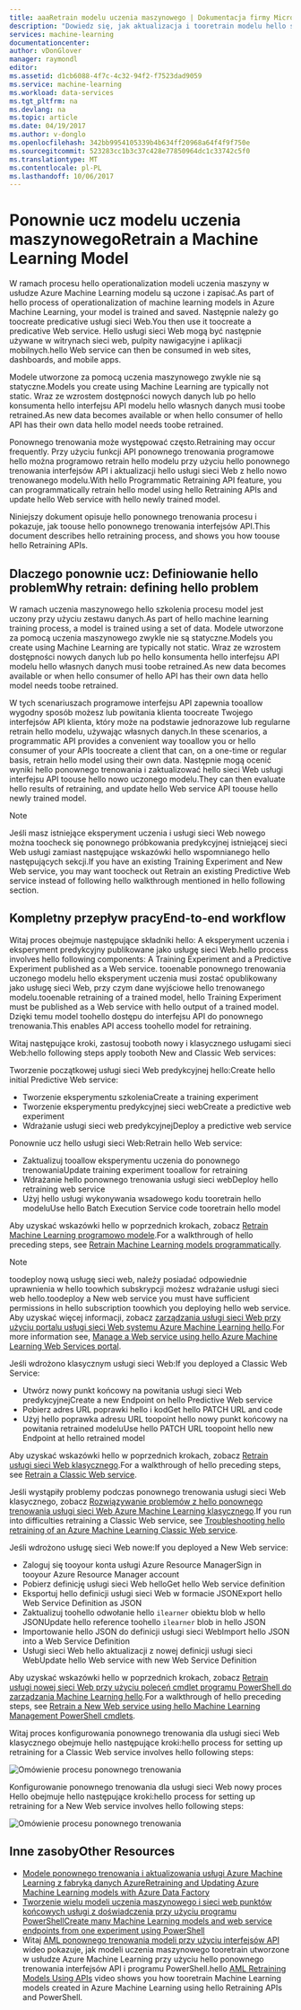 ```yaml
---
title: aaaRetrain modelu uczenia maszynowego | Dokumentacja firmy Microsoft
description: "Dowiedz się, jak aktualizacja i tooretrain modelu hello sieci Web usługi toouse hello nowo uczonego modelu w usłudze Azure Machine Learning."
services: machine-learning
documentationcenter: 
author: vDonGlover
manager: raymondl
editor: 
ms.assetid: d1cb6088-4f7c-4c32-94f2-f7523dad9059
ms.service: machine-learning
ms.workload: data-services
ms.tgt_pltfrm: na
ms.devlang: na
ms.topic: article
ms.date: 04/19/2017
ms.author: v-donglo
ms.openlocfilehash: 342bb9954105339b4b634ff20968a64f4f9f750e
ms.sourcegitcommit: 523283cc1b3c37c428e77850964dc1c33742c5f0
ms.translationtype: MT
ms.contentlocale: pl-PL
ms.lasthandoff: 10/06/2017
---
```

# <a name="retrain-a-machine-learning-model"></a><span data-ttu-id="f1683-103">Ponownie ucz modelu uczenia maszynowego</span><span class="sxs-lookup"><span data-stu-id="f1683-103">Retrain a Machine Learning Model</span></span>
<span data-ttu-id="f1683-104">W ramach procesu hello operationalization modeli uczenia maszyny w usłudze Azure Machine Learning modelu są uczone i zapisać.</span><span class="sxs-lookup"><span data-stu-id="f1683-104">As part of hello process of operationalization of machine learning models in Azure Machine Learning, your model is trained and saved.</span></span> <span data-ttu-id="f1683-105">Następnie należy go toocreate predicative usługi sieci Web.</span><span class="sxs-lookup"><span data-stu-id="f1683-105">You then use it toocreate a predicative Web service.</span></span> <span data-ttu-id="f1683-106">Hello usługi sieci Web mogą być następnie używane w witrynach sieci web, pulpity nawigacyjne i aplikacji mobilnych.</span><span class="sxs-lookup"><span data-stu-id="f1683-106">hello Web service can then be consumed in web sites, dashboards, and mobile apps.</span></span> 

<span data-ttu-id="f1683-107">Modele utworzone za pomocą uczenia maszynowego zwykle nie są statyczne.</span><span class="sxs-lookup"><span data-stu-id="f1683-107">Models you create using Machine Learning are typically not static.</span></span> <span data-ttu-id="f1683-108">Wraz ze wzrostem dostępności nowych danych lub po hello konsumenta hello interfejsu API modelu hello własnych danych musi toobe retrained.</span><span class="sxs-lookup"><span data-stu-id="f1683-108">As new data becomes available or when hello consumer of hello API has their own data hello model needs toobe retrained.</span></span> 

<span data-ttu-id="f1683-109">Ponownego trenowania może występować często.</span><span class="sxs-lookup"><span data-stu-id="f1683-109">Retraining may occur frequently.</span></span> <span data-ttu-id="f1683-110">Przy użyciu funkcji API ponownego trenowania programowe hello można programowo retrain hello modelu przy użyciu hello ponownego trenowania interfejsów API i aktualizacji hello usługi sieci Web z hello nowo trenowanego modelu.</span><span class="sxs-lookup"><span data-stu-id="f1683-110">With hello Programmatic Retraining API feature, you can programmatically retrain hello model using hello Retraining APIs and update hello Web service with hello newly trained model.</span></span> 

<span data-ttu-id="f1683-111">Niniejszy dokument opisuje hello ponownego trenowania procesu i pokazuje, jak toouse hello ponownego trenowania interfejsów API.</span><span class="sxs-lookup"><span data-stu-id="f1683-111">This document describes hello retraining process, and shows you how toouse hello Retraining APIs.</span></span>

## <a name="why-retrain-defining-hello-problem"></a><span data-ttu-id="f1683-112">Dlaczego ponownie ucz: Definiowanie hello problem</span><span class="sxs-lookup"><span data-stu-id="f1683-112">Why retrain: defining hello problem</span></span>
<span data-ttu-id="f1683-113">W ramach uczenia maszynowego hello szkolenia procesu model jest uczony przy użyciu zestawu danych.</span><span class="sxs-lookup"><span data-stu-id="f1683-113">As part of hello machine learning training process, a model is trained using a set of data.</span></span> <span data-ttu-id="f1683-114">Modele utworzone za pomocą uczenia maszynowego zwykle nie są statyczne.</span><span class="sxs-lookup"><span data-stu-id="f1683-114">Models you create using Machine Learning are typically not static.</span></span> <span data-ttu-id="f1683-115">Wraz ze wzrostem dostępności nowych danych lub po hello konsumenta hello interfejsu API modelu hello własnych danych musi toobe retrained.</span><span class="sxs-lookup"><span data-stu-id="f1683-115">As new data becomes available or when hello consumer of hello API has their own data hello model needs toobe retrained.</span></span>

<span data-ttu-id="f1683-116">W tych scenariuszach programowe interfejsu API zapewnia tooallow wygodny sposób możesz lub powitania klienta toocreate Twojego interfejsów API klienta, który może na podstawie jednorazowe lub regularne retrain hello modelu, używając własnych danych.</span><span class="sxs-lookup"><span data-stu-id="f1683-116">In these scenarios, a programmatic API provides a convenient way tooallow you or hello consumer of your APIs toocreate a client that can, on a one-time or regular basis, retrain hello model using their own data.</span></span> <span data-ttu-id="f1683-117">Następnie mogą ocenić wyniki hello ponownego trenowania i zaktualizować hello sieci Web usługi interfejsu API toouse hello nowo uczonego modelu.</span><span class="sxs-lookup"><span data-stu-id="f1683-117">They can then evaluate hello results of retraining, and update hello Web service API toouse hello newly trained model.</span></span>

> [!NOTE]
> <span data-ttu-id="f1683-118">Jeśli masz istniejące eksperyment uczenia i usługi sieci Web nowego można toocheck się ponownego próbkowania predykcyjnej istniejącej sieci Web usługi zamiast następujące wskazówki hello wspomnianego hello następujących sekcji.</span><span class="sxs-lookup"><span data-stu-id="f1683-118">If you have an existing Training Experiment and New Web service, you may want toocheck out Retrain an existing Predictive Web service instead of following hello walkthrough mentioned in hello following section.</span></span>
> 
> 

## <a name="end-to-end-workflow"></a><span data-ttu-id="f1683-119">Kompletny przepływ pracy</span><span class="sxs-lookup"><span data-stu-id="f1683-119">End-to-end workflow</span></span>
<span data-ttu-id="f1683-120">Witaj proces obejmuje następujące składniki hello: A eksperyment uczenia i eksperyment predykcyjny publikowane jako usługę sieci Web.</span><span class="sxs-lookup"><span data-stu-id="f1683-120">hello process involves hello following components: A Training Experiment and a Predictive Experiment published as a Web service.</span></span> <span data-ttu-id="f1683-121">tooenable ponownego trenowania uczonego modelu hello eksperyment uczenia musi zostać opublikowany jako usługę sieci Web, przy czym dane wyjściowe hello trenowanego modelu.</span><span class="sxs-lookup"><span data-stu-id="f1683-121">tooenable retraining of a trained model, hello Training Experiment must be published as a Web service with hello output of a trained model.</span></span> <span data-ttu-id="f1683-122">Dzięki temu model toohello dostępu do interfejsu API do ponownego trenowania.</span><span class="sxs-lookup"><span data-stu-id="f1683-122">This enables API access toohello model for retraining.</span></span> 

<span data-ttu-id="f1683-123">Witaj następujące kroki, zastosuj tooboth nowy i klasycznego usługami sieci Web:</span><span class="sxs-lookup"><span data-stu-id="f1683-123">hello following steps apply tooboth New and Classic Web services:</span></span>

<span data-ttu-id="f1683-124">Tworzenie początkowej usługi sieci Web predykcyjnej hello:</span><span class="sxs-lookup"><span data-stu-id="f1683-124">Create hello initial Predictive Web service:</span></span>

* <span data-ttu-id="f1683-125">Tworzenie eksperymentu szkolenia</span><span class="sxs-lookup"><span data-stu-id="f1683-125">Create a training experiment</span></span>
* <span data-ttu-id="f1683-126">Tworzenie eksperymentu predykcyjnej sieci web</span><span class="sxs-lookup"><span data-stu-id="f1683-126">Create a predictive web experiment</span></span>
* <span data-ttu-id="f1683-127">Wdrażanie usługi sieci web predykcyjnej</span><span class="sxs-lookup"><span data-stu-id="f1683-127">Deploy a predictive web service</span></span>

<span data-ttu-id="f1683-128">Ponownie ucz hello usługi sieci Web:</span><span class="sxs-lookup"><span data-stu-id="f1683-128">Retrain hello Web service:</span></span>

* <span data-ttu-id="f1683-129">Zaktualizuj tooallow eksperymentu uczenia do ponownego trenowania</span><span class="sxs-lookup"><span data-stu-id="f1683-129">Update training experiment tooallow for retraining</span></span>
* <span data-ttu-id="f1683-130">Wdrażanie hello ponownego trenowania usługi sieci web</span><span class="sxs-lookup"><span data-stu-id="f1683-130">Deploy hello retraining web service</span></span>
* <span data-ttu-id="f1683-131">Użyj hello usługi wykonywania wsadowego kodu tooretrain hello modelu</span><span class="sxs-lookup"><span data-stu-id="f1683-131">Use hello Batch Execution Service code tooretrain hello model</span></span>

<span data-ttu-id="f1683-132">Aby uzyskać wskazówki hello w poprzednich krokach, zobacz [Retrain Machine Learning programowo modele](machine-learning-retrain-models-programmatically.md).</span><span class="sxs-lookup"><span data-stu-id="f1683-132">For a walkthrough of hello preceding steps, see [Retrain Machine Learning models programmatically](machine-learning-retrain-models-programmatically.md).</span></span>

> [!NOTE] 
> <span data-ttu-id="f1683-133">toodeploy nową usługę sieci web, należy posiadać odpowiednie uprawnienia w hello toowhich subskrypcji możesz wdrażanie usługi sieci web hello.</span><span class="sxs-lookup"><span data-stu-id="f1683-133">toodeploy a New web service you must have sufficient permissions in hello subscription toowhich you deploying hello web service.</span></span> <span data-ttu-id="f1683-134">Aby uzyskać więcej informacji, zobacz [zarządzania usługi sieci Web przy użyciu portalu usługi sieci Web systemu Azure Machine Learning hello](machine-learning-manage-new-webservice.md).</span><span class="sxs-lookup"><span data-stu-id="f1683-134">For more information see, [Manage a Web service using hello Azure Machine Learning Web Services portal](machine-learning-manage-new-webservice.md).</span></span> 

<span data-ttu-id="f1683-135">Jeśli wdrożono klasycznym usługi sieci Web:</span><span class="sxs-lookup"><span data-stu-id="f1683-135">If you deployed a Classic Web Service:</span></span>

* <span data-ttu-id="f1683-136">Utwórz nowy punkt końcowy na powitania usługi sieci Web predykcyjnej</span><span class="sxs-lookup"><span data-stu-id="f1683-136">Create a new Endpoint on hello Predictive Web service</span></span>
* <span data-ttu-id="f1683-137">Pobierz adres URL poprawki hello i kod</span><span class="sxs-lookup"><span data-stu-id="f1683-137">Get hello PATCH URL and code</span></span>
* <span data-ttu-id="f1683-138">Użyj hello poprawka adresu URL toopoint hello nowy punkt końcowy na powitania retrained modelu</span><span class="sxs-lookup"><span data-stu-id="f1683-138">Use hello PATCH URL toopoint hello new Endpoint at hello retrained model</span></span> 

<span data-ttu-id="f1683-139">Aby uzyskać wskazówki hello w poprzednich krokach, zobacz [Retrain usługi sieci Web klasycznego](machine-learning-retrain-a-classic-web-service.md).</span><span class="sxs-lookup"><span data-stu-id="f1683-139">For a walkthrough of hello preceding steps, see [Retrain a Classic Web service](machine-learning-retrain-a-classic-web-service.md).</span></span>

<span data-ttu-id="f1683-140">Jeśli wystąpiły problemy podczas ponownego trenowania usługi sieci Web klasycznego, zobacz [Rozwiązywanie problemów z hello ponownego trenowania usługi sieci Web Azure Machine Learning klasycznego](machine-learning-troubleshooting-retraining-models.md).</span><span class="sxs-lookup"><span data-stu-id="f1683-140">If you run into difficulties retraining a Classic Web service, see [Troubleshooting hello retraining of an Azure Machine Learning Classic Web service](machine-learning-troubleshooting-retraining-models.md).</span></span>

<span data-ttu-id="f1683-141">Jeśli wdrożono usługę sieci Web nowe:</span><span class="sxs-lookup"><span data-stu-id="f1683-141">If you deployed a New Web service:</span></span>

* <span data-ttu-id="f1683-142">Zaloguj się tooyour konta usługi Azure Resource Manager</span><span class="sxs-lookup"><span data-stu-id="f1683-142">Sign in tooyour Azure Resource Manager account</span></span>
* <span data-ttu-id="f1683-143">Pobierz definicję usługi sieci Web hello</span><span class="sxs-lookup"><span data-stu-id="f1683-143">Get hello Web service definition</span></span>
* <span data-ttu-id="f1683-144">Eksportuj hello definicji usługi sieci Web w formacie JSON</span><span class="sxs-lookup"><span data-stu-id="f1683-144">Export hello Web Service Definition as JSON</span></span>
* <span data-ttu-id="f1683-145">Zaktualizuj toohello odwołanie hello `ilearner` obiektu blob w hello JSON</span><span class="sxs-lookup"><span data-stu-id="f1683-145">Update hello reference toohello `ilearner` blob in hello JSON</span></span>
* <span data-ttu-id="f1683-146">Importowanie hello JSON do definicji usługi sieci Web</span><span class="sxs-lookup"><span data-stu-id="f1683-146">Import hello JSON into a Web Service Definition</span></span>
* <span data-ttu-id="f1683-147">Usługi sieci Web hello aktualizacji z nowej definicji usługi sieci Web</span><span class="sxs-lookup"><span data-stu-id="f1683-147">Update hello Web service with new Web Service Definition</span></span>

<span data-ttu-id="f1683-148">Aby uzyskać wskazówki hello w poprzednich krokach, zobacz [Retrain usługi nowej sieci Web przy użyciu poleceń cmdlet programu PowerShell do zarządzania Machine Learning hello](machine-learning-retrain-new-web-service-using-powershell.md).</span><span class="sxs-lookup"><span data-stu-id="f1683-148">For a walkthrough of hello preceding steps, see [Retrain a New Web service using hello Machine Learning Management PowerShell cmdlets](machine-learning-retrain-new-web-service-using-powershell.md).</span></span>

<span data-ttu-id="f1683-149">Witaj proces konfigurowania ponownego trenowania dla usługi sieci Web klasycznego obejmuje hello następujące kroki:</span><span class="sxs-lookup"><span data-stu-id="f1683-149">hello process for setting up retraining for a Classic Web service involves hello following steps:</span></span>

![Omówienie procesu ponownego trenowania][1]

<span data-ttu-id="f1683-151">Konfigurowanie ponownego trenowania dla usługi sieci Web nowy proces Hello obejmuje hello następujące kroki:</span><span class="sxs-lookup"><span data-stu-id="f1683-151">hello process for setting up retraining for a New Web service involves hello following steps:</span></span>

![Omówienie procesu ponownego trenowania][7]

## <a name="other-resources"></a><span data-ttu-id="f1683-153">Inne zasoby</span><span class="sxs-lookup"><span data-stu-id="f1683-153">Other Resources</span></span>
* [<span data-ttu-id="f1683-154">Modele ponownego trenowania i aktualizowania usługi Azure Machine Learning z fabryką danych Azure</span><span class="sxs-lookup"><span data-stu-id="f1683-154">Retraining and Updating Azure Machine Learning models with Azure Data Factory</span></span>](https://azure.microsoft.com/blog/retraining-and-updating-azure-machine-learning-models-with-azure-data-factory/)
* [<span data-ttu-id="f1683-155">Tworzenie wielu modeli uczenia maszynowego i sieci web punktów końcowych usługi z doświadczenia przy użyciu programu PowerShell</span><span class="sxs-lookup"><span data-stu-id="f1683-155">Create many Machine Learning models and web service endpoints from one experiment using PowerShell</span></span>](machine-learning-create-models-and-endpoints-with-powershell.md)
* <span data-ttu-id="f1683-156">Witaj [AML ponownego trenowania modeli przy użyciu interfejsów API](https://www.youtube.com/watch?v=wwjglA8xllg) wideo pokazuje, jak modeli uczenia maszynowego tooretrain utworzone w usłudze Azure Machine Learning przy użyciu hello ponownego trenowania interfejsów API i programu PowerShell.</span><span class="sxs-lookup"><span data-stu-id="f1683-156">hello [AML Retraining Models Using APIs](https://www.youtube.com/watch?v=wwjglA8xllg) video shows you how tooretrain Machine Learning models created in Azure Machine Learning using hello Retraining APIs and PowerShell.</span></span>

<!--image links-->
[1]: ./media/machine-learning-retrain-machine-learning-model/machine-learning-retrain-models-programmatically-IMAGE01.png
[7]: ./media/machine-learning-retrain-machine-learning-model/machine-learning-retrain-models-programmatically-IMAGE07.png

